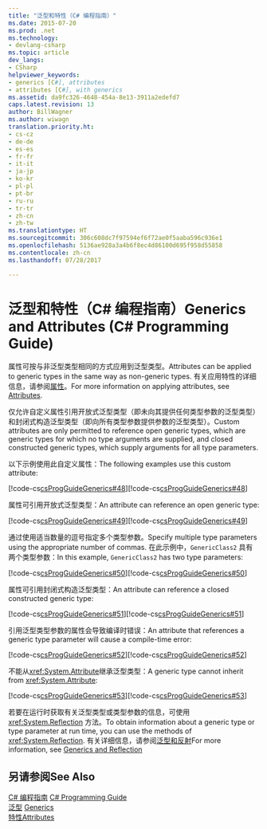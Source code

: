 ```yaml
---
title: "泛型和特性（C# 编程指南）"
ms.date: 2015-07-20
ms.prod: .net
ms.technology:
- devlang-csharp
ms.topic: article
dev_langs:
- CSharp
helpviewer_keywords:
- generics [C#], attributes
- attributes [C#], with generics
ms.assetid: da9fc326-4648-454a-8e13-3911a2edefd7
caps.latest.revision: 13
author: BillWagner
ms.author: wiwagn
translation.priority.ht:
- cs-cz
- de-de
- es-es
- fr-fr
- it-it
- ja-jp
- ko-kr
- pl-pl
- pt-br
- ru-ru
- tr-tr
- zh-cn
- zh-tw
ms.translationtype: HT
ms.sourcegitcommit: 306c608dc7f97594ef6f72ae0f5aaba596c936e1
ms.openlocfilehash: 5136ae928a3a4b6f8ec4d86100d695f958d55858
ms.contentlocale: zh-cn
ms.lasthandoff: 07/28/2017

---
```

# <a name="generics-and-attributes-c-programming-guide"></a><span data-ttu-id="917b8-102">泛型和特性（C# 编程指南）</span><span class="sxs-lookup"><span data-stu-id="917b8-102">Generics and Attributes (C# Programming Guide)</span></span>
<span data-ttu-id="917b8-103">属性可按与非泛型类型相同的方式应用到泛型类型。</span><span class="sxs-lookup"><span data-stu-id="917b8-103">Attributes can be applied to generic types in the same way as non-generic types.</span></span> <span data-ttu-id="917b8-104">有关应用特性的详细信息，请参阅[属性](../../../csharp/programming-guide/concepts/attributes/index.md)。</span><span class="sxs-lookup"><span data-stu-id="917b8-104">For more information on applying attributes, see [Attributes](../../../csharp/programming-guide/concepts/attributes/index.md).</span></span>  
  
 <span data-ttu-id="917b8-105">仅允许自定义属性引用开放式泛型类型（即未向其提供任何类型参数的泛型类型）和封闭式构造泛型类型（即向所有类型参数提供参数的泛型类型）。</span><span class="sxs-lookup"><span data-stu-id="917b8-105">Custom attributes are only permitted to reference open generic types, which are generic types for which no type arguments are supplied, and closed constructed generic types, which supply arguments for all type parameters.</span></span>  
  
 <span data-ttu-id="917b8-106">以下示例使用此自定义属性：</span><span class="sxs-lookup"><span data-stu-id="917b8-106">The following examples use this custom attribute:</span></span>  
  
 <span data-ttu-id="917b8-107">[!code-cs[csProgGuideGenerics#48](../../../csharp/programming-guide/generics/codesnippet/CSharp/generics-and-attributes_1.cs)]</span><span class="sxs-lookup"><span data-stu-id="917b8-107">[!code-cs[csProgGuideGenerics#48](../../../csharp/programming-guide/generics/codesnippet/CSharp/generics-and-attributes_1.cs)]</span></span>  
  
 <span data-ttu-id="917b8-108">属性可引用开放式泛型类型：</span><span class="sxs-lookup"><span data-stu-id="917b8-108">An attribute can reference an open generic type:</span></span>  
  
 <span data-ttu-id="917b8-109">[!code-cs[csProgGuideGenerics#49](../../../csharp/programming-guide/generics/codesnippet/CSharp/generics-and-attributes_2.cs)]</span><span class="sxs-lookup"><span data-stu-id="917b8-109">[!code-cs[csProgGuideGenerics#49](../../../csharp/programming-guide/generics/codesnippet/CSharp/generics-and-attributes_2.cs)]</span></span>  
  
 <span data-ttu-id="917b8-110">通过使用适当数量的逗号指定多个类型参数。</span><span class="sxs-lookup"><span data-stu-id="917b8-110">Specify multiple type parameters using the appropriate number of commas.</span></span> <span data-ttu-id="917b8-111">在此示例中，`GenericClass2` 具有两个类型参数：</span><span class="sxs-lookup"><span data-stu-id="917b8-111">In this example, `GenericClass2` has two type parameters:</span></span>  
  
 <span data-ttu-id="917b8-112">[!code-cs[csProgGuideGenerics#50](../../../csharp/programming-guide/generics/codesnippet/CSharp/generics-and-attributes_3.cs)]</span><span class="sxs-lookup"><span data-stu-id="917b8-112">[!code-cs[csProgGuideGenerics#50](../../../csharp/programming-guide/generics/codesnippet/CSharp/generics-and-attributes_3.cs)]</span></span>  
  
 <span data-ttu-id="917b8-113">属性可引用封闭式构造泛型类型：</span><span class="sxs-lookup"><span data-stu-id="917b8-113">An attribute can reference a closed constructed generic type:</span></span>  
  
 <span data-ttu-id="917b8-114">[!code-cs[csProgGuideGenerics#51](../../../csharp/programming-guide/generics/codesnippet/CSharp/generics-and-attributes_4.cs)]</span><span class="sxs-lookup"><span data-stu-id="917b8-114">[!code-cs[csProgGuideGenerics#51](../../../csharp/programming-guide/generics/codesnippet/CSharp/generics-and-attributes_4.cs)]</span></span>  
  
 <span data-ttu-id="917b8-115">引用泛型类型参数的属性会导致编译时错误：</span><span class="sxs-lookup"><span data-stu-id="917b8-115">An attribute that references a generic type parameter will cause a compile-time error:</span></span>  
  
 <span data-ttu-id="917b8-116">[!code-cs[csProgGuideGenerics#52](../../../csharp/programming-guide/generics/codesnippet/CSharp/generics-and-attributes_5.cs)]</span><span class="sxs-lookup"><span data-stu-id="917b8-116">[!code-cs[csProgGuideGenerics#52](../../../csharp/programming-guide/generics/codesnippet/CSharp/generics-and-attributes_5.cs)]</span></span>  
  
 <span data-ttu-id="917b8-117">不能从<xref:System.Attribute>继承泛型类型：</span><span class="sxs-lookup"><span data-stu-id="917b8-117">A generic type cannot inherit from <xref:System.Attribute>:</span></span>  
  
 <span data-ttu-id="917b8-118">[!code-cs[csProgGuideGenerics#53](../../../csharp/programming-guide/generics/codesnippet/CSharp/generics-and-attributes_6.cs)]</span><span class="sxs-lookup"><span data-stu-id="917b8-118">[!code-cs[csProgGuideGenerics#53](../../../csharp/programming-guide/generics/codesnippet/CSharp/generics-and-attributes_6.cs)]</span></span>  
  
 <span data-ttu-id="917b8-119">若要在运行时获取有关泛型类型或类型参数的信息，可使用 <xref:System.Reflection> 方法。</span><span class="sxs-lookup"><span data-stu-id="917b8-119">To obtain information about a generic type or type parameter at run time, you can use the methods of <xref:System.Reflection>.</span></span> <span data-ttu-id="917b8-120">有关详细信息，请参阅[泛型和反射](../../../csharp/programming-guide/generics/generics-and-reflection.md)</span><span class="sxs-lookup"><span data-stu-id="917b8-120">For more information, see [Generics and Reflection](../../../csharp/programming-guide/generics/generics-and-reflection.md)</span></span>  
  
## <a name="see-also"></a><span data-ttu-id="917b8-121">另请参阅</span><span class="sxs-lookup"><span data-stu-id="917b8-121">See Also</span></span>  
 <span data-ttu-id="917b8-122">[C# 编程指南](../../../csharp/programming-guide/index.md) </span><span class="sxs-lookup"><span data-stu-id="917b8-122">[C# Programming Guide](../../../csharp/programming-guide/index.md) </span></span>  
 <span data-ttu-id="917b8-123">[泛型](../../../csharp/programming-guide/generics/index.md) </span><span class="sxs-lookup"><span data-stu-id="917b8-123">[Generics](../../../csharp/programming-guide/generics/index.md) </span></span>  
 [<span data-ttu-id="917b8-124">特性</span><span class="sxs-lookup"><span data-stu-id="917b8-124">Attributes</span></span>](https://msdn.microsoft.com/library/5x6cd29c)

